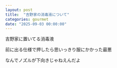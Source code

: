 ```yaml
---
layout: post
title:  "吉野家の消毒液について"
categories: gourmet
date: "2025-09-03 00:00:00"
---
```


吉野家に置いてる消毒液

前に出る仕様で押したら思いっきり服にかかった最悪

なんでノズルが下向きじゃねえんだよ

